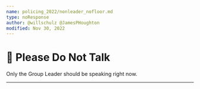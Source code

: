 ```yaml
---
name: policing_2022/nonleader_nofloor.md
type: noResponse
author: @willschulz @JamesPHoughton
modified: Nov 30, 2022
---
```


# 🛑 Please Do Not Talk

Only the Group Leader should be speaking right now.

---
